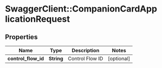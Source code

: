 # SwaggerClient::CompanionCardApplicationRequest

## Properties
Name | Type | Description | Notes
------------ | ------------- | ------------- | -------------
**control_flow_id** | **String** | Control Flow ID | [optional] 

